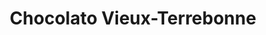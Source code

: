 ---
title: "Chocolato Vieux-Terrebonne"
url: /terrebonne/chocolato-vieux-terrebonne/
shop: chocolate
---